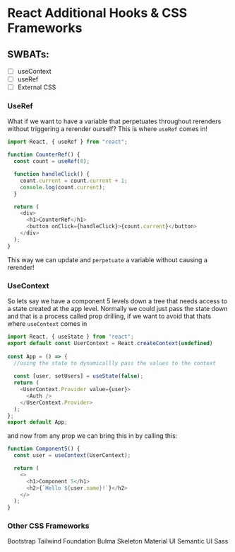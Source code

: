 # React Additional Hooks & CSS Frameworks

## SWBATs:

- [ ] useContext
- [ ] useRef
- [ ] External CSS

### UseRef

What if we want to have a variable that perpetuates throughout rerenders without triggering a rerender ourself? This is where `useRef` comes in!

```js
import React, { useRef } from "react";

function CounterRef() {
  const count = useRef(0);

  function handleClick() {
    count.current = count.current + 1;
    console.log(count.current);
  }

  return (
    <div>
      <h1>CounterRef</h1>
      <button onClick={handleClick}>{count.current}</button>
    </div>
  );
}
```

This way we can update and `perpetuate` a variable without causing a rerender!

### UseContext

So lets say we have a component 5 levels down a tree that needs access to a state created at the app level. Normally we could just pass the state down and that is a process called prop drilling, if we want to avoid that thats where `useContext` comes in
```js
import React, { useState } from "react";
export default const UserContext = React.createContext(undefined)
 
const App = () => {
  //using the state to dynamicallly pass the values to the context
 
  const [user, setUsers] = useState(false);
  return (
    <UserContext.Provider value={user}>
      <Auth />
    </UserContext.Provider>
  );
};
export default App;
```

and now from any prop we can bring this in by calling this:

```js
function Component5() {
  const user = useContext(UserContext);

  return (
    <>
      <h1>Component 5</h1>
      <h2>{`Hello ${user.name}!`}</h2>
    </>
  );
}
```

### Other CSS Frameworks

Bootstrap
Tailwind
Foundation
Bulma
Skeleton
Material UI
Semantic UI
Sass
